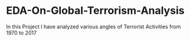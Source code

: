# EDA-On-Global-Terrorism-Analysis
In this Project I have analyzed various angles of Terrorist Activities from 1970 to 2017 
